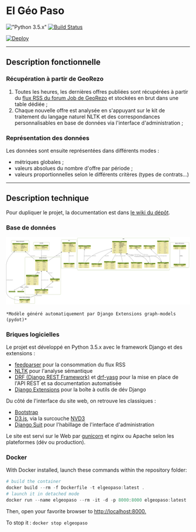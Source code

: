 # El Géo Paso

!["Python 3.5.x"](https://img.shields.io/badge/python-3.5-blue.svg) [![Build Status](https://travis-ci.org/Guts/elpaso.svg?branch=master)](https://travis-ci.org/Guts/elpaso)

[![Deploy](https://www.herokucdn.com/deploy/button.svg)](https://heroku.com/deploy)

----

## Description fonctionnelle

### Récupération à partir de GeoRezo

1. Toutes les heures, les dernières offres publiées sont récupérées à partir du [flux RSS du forum Job de GeoRezo](https://georezo.net/extern.php?fid=10) et stockées en brut dans une table dédiée ;
2. Chaque nouvelle offre est analysée en s'appuyant sur le kit de traitement du langage naturel NLTK et des correspondances personnalisables en base de données via l'interface d'administration ;

### Représentation des données

Les données sont ensuite représentées dans différents modes :

* métriques globales ;
* valeurs absolues du nombre d'offre par période ;
* valeurs proportionnelles selon le différents critères (types de contrats...)

----

## Description technique

Pour dupliquer le projet, la documentation est dans [le wiki du dépôt](https://github.com/Guts/elpaso/wiki).

### Base de données

!["El Géo Paso - Modèle graphique de la base de données"](docs/elpaso_db_models_graph.png "El Geo Paso - DB")

    *Modèle généré automatiquement par Django Extensions graph-models (pydot)*

### Briques logicielles

Le projet est développé en Python 3.5.x avec le framework Django et des extensions :

* [feedparser](https://pypi.org/project/feedparser/) pour la consommation du flux RSS
* [NLTK](http://www.nltk.org/) pour l'analyse sémantique
* [DRF (Django REST Framework)](http://www.django-rest-framework.org/) et [drf-yasg](https://github.com/axnsan12/drf-yasg/) pour la mise en place de l'API REST et sa documentation automatisée
* [Django Extensions](https://github.com/django-extensions/django-extensions) pour la boîte à outils de dév Django

Du côté de l'interface du site web, on retrouve les classiques :

* [Bootstrap](https://getbootstrap.com/)
* [D3.js](https://d3js.org/), via la surcouche [NVD3](http://nvd3.org)
* [Django Suit](https://djangosuit.com/) pour l'habillage de l'interface d'administration

Le site est servi sur le Web par [gunicorn](https://gunicorn.org/) et nginx ou Apache selon les plateformes (dév ou production).

### Docker

With Docker installed, launch these commands within the repository folder:

```powershell
# build the container
docker build --rm -f Dockerfile -t elgeopaso:latest .
# launch it in detached mode
docker run --name elgeopaso --rm -it -d -p 8000:8000 elgeopaso:latest
```

Then, open your favorite browser to <http://localhost:8000.>

To stop it : ```docker stop elgeopaso```
